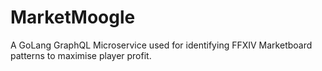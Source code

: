 # MarketMoogle
A GoLang GraphQL Microservice used for identifying FFXIV Marketboard patterns to maximise player profit.

